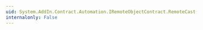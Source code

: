 ```yaml
---
uid: System.AddIn.Contract.Automation.IRemoteObjectContract.RemoteCast(System.String)
internalonly: False
---
```

